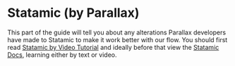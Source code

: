 # Statamic (by Parallax)

This part of the guide will tell you about any alterations Parallax developers have made to Statamic to make it work better with our flow. You should first read [Statamic by Video Tutorial](/guides/statamic/by-video-tutorial/) and ideally before that view the [Statamic Docs](https://docs.statamic.com/), learning either by text or video.